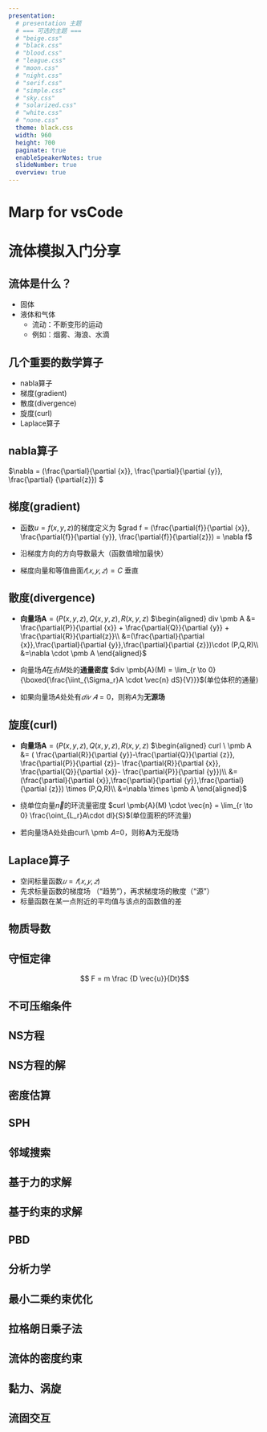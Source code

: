 ```yaml
---
presentation:
  # presentation 主题
  # === 可选的主题 ===
  # "beige.css"
  # "black.css"
  # "blood.css"
  # "league.css"
  # "moon.css"
  # "night.css"
  # "serif.css"
  # "simple.css"
  # "sky.css"
  # "solarized.css"
  # "white.css"
  # "none.css"
  theme: black.css
  width: 960
  height: 700
  paginate: true
  enableSpeakerNotes: true
  slideNumber: true
  overview: true
---
```

# Marp for vsCode


<style type="text/css">
  .reveal .slides {
      margin: auto 20px;
      text-align: initial;
      font-size: 16;
  }
  section.slide{
    height: 100%;
    overflow-y: auto !important
  }
</style>

<!-- slide -->
# 流体模拟入门分享

<!-- slide -->
## 流体是什么？
- 固体
- 液体和气体
    - 流动：不断变形的运动
    - 例如：烟雾、海浪、水滴

<!-- slide -->
## 几个重要的数学算子
- nabla算子
- 梯度(gradient)
- 散度(divergence)
- 旋度(curl)
- Laplace算子

<!-- slide -->
## nabla算子
$\nabla = (\frac{\partial}{\partial {x}}, \frac{\partial}{\partial {y}}, \frac{\partial} {\partial{z}}) $

<!-- slide -->
## 梯度(gradient)
- 函数$u = f(x, y, z)$的梯度定义为
$grad f = (\frac{\partial{f}}{\partial {x}}, \frac{\partial{f}}{\partial {y}}, \frac{\partial{f}}{\partial{z}}) = \nabla f$

- 沿梯度方向的方向导数最大（函数值增加最快）
- 梯度向量和等值曲面$𝑓(𝑥,𝑦,𝑧)=C$ 垂直


<!-- slide -->
## 散度(divergence)
- **向量场**$\pmb A=(P(x,y,z),Q(x,y,z),R(x,y,z)$
$\begin{aligned} div \pmb A &= \frac{\partial{P}}{\partial {x}} + \frac{\partial{Q}}{\partial {y}} + \frac{\partial{R}}{\partial{z}}\\
 &=(\frac{\partial}{\partial {x}},\frac{\partial}{\partial {y}},\frac{\partial}{\partial {z}})\cdot (P,Q,R)\\
 &=\nabla \cdot \pmb A \end{aligned}$

- 向量场𝐴在点𝑀处的**通量密度**
$div \pmb{A}(M) = \lim_{r \to 0} {\boxed{\frac{\iint_{\Sigma_r}A \cdot \vec{n} dS}{V}}}$(单位体积的通量)

- 如果向量场$A$处处有$𝑑𝑖𝑣 \ 𝐴=0$，则称$A$为**无源场**


<!-- slide -->
## 旋度(curl)
- **向量场**$\pmb A=(P(x,y,z),Q(x,y,z),R(x,y,z)$
$\begin{aligned} curl \  \pmb A &= (
  \frac{\partial{R}}{\partial {y}}-\frac{\partial{Q}}{\partial {z}}, 
  \frac{\partial{P}}{\partial {z}}- \frac{\partial{R}}{\partial {x}},
  \frac{\partial{Q}}{\partial {x}}- \frac{\partial{P}}{\partial {y}})\\
 &=(\frac{\partial}{\partial {x}},\frac{\partial}{\partial {y}},\frac{\partial}{\partial {z}}) \times (P,Q,R)\\
 &=\nabla \times \pmb A \end{aligned}$

- 绕单位向量$\vec n$的环流量密度
$curl \pmb{A}(M) \cdot \vec{n} = \lim_{r \to 0} \frac{\oint_{L_r}A\cdot dl}{S}$(单位面积的环流量)
- 若向量场A处处由curl\ \pmb 𝐴=0，则称$\pmb A$为无旋场

<!-- slide -->
## Laplace算子
- 空间标量函数$𝑢=𝑓(𝑥,𝑦,𝑧)$
- 先求标量函数的梯度场 （“趋势”），再求梯度场的散度（“源”）
- 标量函数在某一点附近的平均值与该点的函数值的差


<!-- slide -->
## 物质导数


<!-- slide -->
## 守恒定律
$$ F = m \frac {D \vec{u}}{Dt}$$

<!-- slide -->
## 不可压缩条件

<!-- slide -->
## NS方程

<!-- slide -->
## NS方程的解

<!-- slide -->
## 密度估算

<!-- slide -->
## SPH

<!-- slide -->
## 邻域搜索

<!-- slide -->
## 基于力的求解

<!-- slide -->
## 基于约束的求解

<!-- slide -->
## PBD

<!-- slide -->
## 分析力学

<!-- slide -->
## 最小二乘约束优化

<!-- slide -->
## 拉格朗日乘子法

<!-- slide -->
## 流体的密度约束

<!-- slide -->
## 黏力、涡旋

<!-- slide -->
## 流固交互